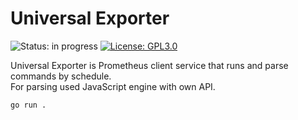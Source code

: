 # Universal Exporter

![Status: in progress](https://img.shields.io/badge/status-in%20progress-success.svg)
[![License: GPL3.0](https://img.shields.io/badge/License-GPL3.0-blue.svg)](https://www.gnu.org/licenses/gpl-3.0.html)

Universal Exporter is Prometheus client service that runs and parse commands by schedule.<br>
For parsing used JavaScript engine with own API.

```
go run .
```
